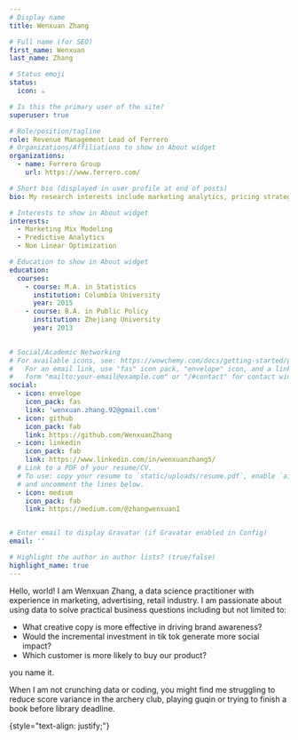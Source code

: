 ```yaml
---
# Display name
title: Wenxuan Zhang 

# Full name (for SEO)
first_name: Wenxuan
last_name: Zhang

# Status emoji
status:
  icon: ☕️

# Is this the primary user of the site?
superuser: true

# Role/position/tagline
role: Revenue Management Lead of Ferrero
# Organizations/Affiliations to show in About widget
organizations:
  - name: Ferrero Group
    url: https://www.ferrero.com/

# Short bio (displayed in user profile at end of posts)
bio: My research interests include marketing analytics, pricing strategy and customer life time value.

# Interests to show in About widget
interests:
  - Marketing Mix Modeling 
  - Predictive Analytics 
  - Non Linear Optimization

# Education to show in About widget
education:
  courses:
    - course: M.A. in Statistics
      institution: Columbia University
      year: 2015
    - course: B.A. in Public Policy
      institution: Zhejiang University
      year: 2013
  

# Social/Academic Networking
# For available icons, see: https://wowchemy.com/docs/getting-started/page-builder/#icons
#   For an email link, use "fas" icon pack, "envelope" icon, and a link in the
#   form "mailto:your-email@example.com" or "/#contact" for contact widget.
social:
  - icon: envelope
    icon_pack: fas
    link: 'wenxuan.zhang.92@gmail.com'
  - icon: github
    icon_pack: fab
    link: https://github.com/WenxuanZhang
  - icon: linkedin
    icon_pack: fab
    link: https://www.linkedin.com/in/wenxuanzhang5/
  # Link to a PDF of your resume/CV.
  # To use: copy your resume to `static/uploads/resume.pdf`, enable `ai` icons in `params.yaml`,
  # and uncomment the lines below.
  - icon: medium
    icon_pack: fab
    link: https://medium.com/@zhangwenxuan1


# Enter email to display Gravatar (if Gravatar enabled in Config)
email: ''

# Highlight the author in author lists? (true/false)
highlight_name: true
---
```


Hello, world! I am Wenxuan Zhang, a data science practitioner with experience in marketing, advertising, retail industry. I am passionate about using data to solve practical business questions including but not limited to:

* What creative copy is more effective in driving brand awareness?
* Would the incremental investment in tik tok generate more social impact?
* Which customer is more likely to buy our product?

you name it. 

When I am not crunching data or coding, you might find me struggling to reduce score variance in the archery club, playing guqin or trying to finish a book before library deadline.

{style="text-align: justify;"}
